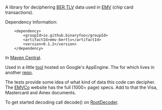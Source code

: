 A library for deciphering [BER TLV](http://en.wikipedia.org/wiki/X.690#BER_encoding) data used in [EMV](http://en.wikipedia.org/wiki/EMV) (chip card transactions).

Dependency Information:

        <dependency>
            <groupId>io.github.binaryfoo</groupId>
            <artifactId>emv-bertlv</artifactId>
            <version>0.1.2</version>
        </dependency>
        
In [Maven Central](https://repo1.maven.org/maven2/io/github/binaryfoo/emv-bertlv/).        

Used in a little [tool](http://tvr-decoder.appspot.com/t/home) hosted on Google's AppEngine. The for which lives in another [repo](https://github.com/wcurrie/emv-bertlv-tools).

The tests provide some idea of what kind of data this code can decipher. The [EMVCo](http://www.emvco.com/specifications.aspx) website has the full (1000+ page) specs. Add to that the Visa, Mastercard and Amex documents.

To get started decoding call decode() on [RootDecoder](https://github.com/binaryfoo/emv-bertlv/blob/master/src/main/java/io/github/binaryfoo/RootDecoder.java).
